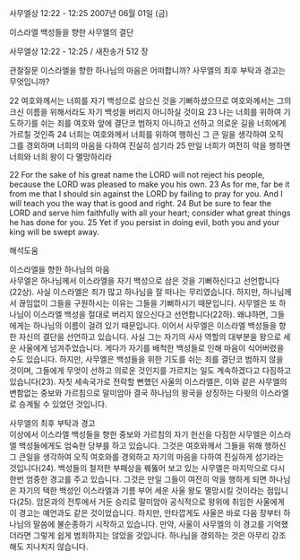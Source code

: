 사무엘상 12:22 - 12:25 
2007년 06월 01일 (금)

이스라엘 백성들을 향한 사무엘의 결단



사무엘상 12:22 - 12:25 / 새찬송가 512 장


관찰질문 
이스라엘을 향한 하나님의 마음은 어떠합니까?
사무엘의 최후 부탁과 경고는 무엇입니까? 

22 여호와께서는 너희를 자기 백성으로 삼으신 것을 기뻐하셨으므로 여호와께서는 그의 크신 이름을 위해서라도 자기 백성을 버리지 아니하실 것이요 23 나는 너희를 위하여 기도하기를 쉬는 죄를 여호와 앞에 결단코 범하지 아니하고 선하고 의로운 길을 너희에게 가르칠 것인즉 24 너희는 여호와께서 너희를 위하여 행하신 그 큰 일을 생각하여 오직 그를 경외하며 너희의 마음을 다하여 진실히 섬기라 25 만일 너희가 여전히 악을 행하면 너희와 너희 왕이 다 멸망하리라 

22 For the sake of his great name the LORD will not reject his people, because the LORD was pleased to make you his own. 23 As for me, far be it from me that I should sin against the LORD by failing to pray for you. And I will teach you the way that is good and right. 24 But be sure to fear the LORD and serve him faithfully with all your heart; consider what great things he has done for you. 25 Yet if you persist in doing evil, both you and your king will be swept away.

해석도움





이스라엘을 향한 하나님의 마음  
사무엘은 하나님께서 이스라엘을 자기 백성으로 삼은 것을 기뻐하신다고 선언합니다(22상). 사실 이스라엘은 죄가 많고 하나님을 잘 떠나는 무리였습니다. 하지만, 하나님께서 끊임없이 그들을 구원하시는 이유는 그들을 기뻐하시기 때문입니다. 사무엘은 또 하나님이 이스라엘 백성을 절대로 버리지 않으신다고 선언합니다(22하). 왜냐하면, 그들에게는 하나님의 이름이 걸려 있기 때문입니다. 이어서 사무엘은 이스라엘 백성들을 향한 자신의 결단을 선언하고 있습니다. 사실 그는 자기의 사사 역할의 대부분을 왕으로 세운 사울에게 넘겨주었습니다. 게다가 자기를 배척한 백성들로 인해 마음이 식어버렸을 수도 있습니다. 하지만, 사무엘은 백성들을 위한 기도를 쉬는 죄를 결단코 범하지 않을 것이며, 그들에게 무엇이 선하고 의로운 것인지를 가르치는 일도 계속하겠다고 다짐하고 있습니다(23). 자칫 세속국가로 전락할 뻔했던 사울의 이스라엘은, 이와 같은 사무엘의 변함없는 중보와 가르침으로 말미암아 결국 하나님의 왕국을 상징하는 다윗의 이스라엘로 승계될 수 있었던 것입니다. 

사무엘의 최후 부탁과 경고  
이상에서 이스라엘 백성들을 향한 중보와 가르침의 자기 헌신을 다짐한 사무엘은 이스라엘 백성들에게도 엄숙한 당부를 하고 있습니다. 그것은 여호와께서 그들을 위해 행하신 그 큰일을 생각하여 오직 여호와를 경외하고 자기의 마음을 다하여 진실하게 섬기라는 것입니다(24). 백성들의 철저한 부패상을 꿰뚫어 보고 있는 사무엘은 마지막으로 다시 한번 엄중한 경고를 주고 있습니다. 그것은 만일 그들이 여전히 악을 행하게 되면 하나님은 자기의 택한 백성인 이스라엘과 기름 부어 세운 사울 왕도 멸망시킬 것이라는 점입니다(25). 암몬과의 전투에서 거둔 승리로 말미암아 공식적으로 왕위에 취임한 사울에게 이 경고는 예언과도 같은 것이었습니다. 하지만, 안타깝게도 사울은 바로 다음 장부터 하나님의 말씀에 불순종하기 시작하고 있습니다. 만약, 사울이 사무엘의 이 경고를 기억했더라면 그렇게 쉽게 범죄하지는 않았을 것입니다. 하나님을 경외하는 것은 아무리 강조해도 지나치지 않습니다.